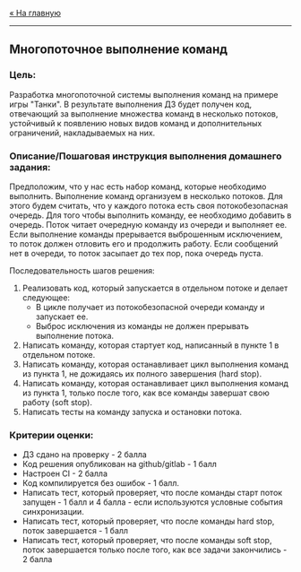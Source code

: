 [« На главную](../../README.md)

---

## Многопоточное выполнение команд

### Цель:
Разработка многопоточной системы выполнения команд на примере игры "Танки".
В результате выполнения ДЗ будет получен код, отвечающий за выполнение множества команд в несколько потоков, устойчивый к появлению новых видов команд и дополнительных ограничений, накладываемых на них.

### Описание/Пошаговая инструкция выполнения домашнего задания:
Предположим, что у нас есть набор команд, которые необходимо выполнить. Выполнение команд организуем в несколько потоков.
Для этого будем считать, что у каждого потока есть своя потокобезопасная очередь.
Для того чтобы выполнить команду, ее необходимо добавить в очередь. Поток читает очередную команду из очереди и выполняет ее.
Если выполнение команды прерывается выброшенным исключением, то поток должен отловить его и продолжить работу.
Если сообщений нет в очереди, то поток засыпает до тех пор, пока очередь пуста.

Последовательность шагов решения:
1. Реализовать код, который запускается в отдельном потоке и делает следующее:
    - В цикле получает из потокобезопасной очереди команду и запускает ее.
    - Выброс исключения из команды не должен прерывать выполнение потока.
2. Написать команду, которая стартует код, написанный в пункте 1 в отдельном потоке.
3. Написать команду, которая останавливает цикл выполнения команд из пункта 1, не дожидаясь их полного завершения (hard stop).
4. Написать команду, которая останавливает цикл выполнения команд из пункта 1, только после того, как все команды завершат свою работу (soft stop).
5. Написать тесты на команду запуска и остановки потока.

### Критерии оценки:
- ДЗ сдано на проверку - 2 балла
- Код решения опубликован на github/gitlab - 1 балл
- Настроен CI - 2 балла
- Код компилируется без ошибок - 1 балл.
- Написать тест, который проверяет, что после команды старт поток запущен - 1 балл и 4 балла - если используются условные события синхронизации.
- Написать тест, который проверяет, что после команды hard stop, поток завершается - 1 балл
- Написать тест, который проверяет, что после команды soft stop, поток завершается только после того, как все задачи закончились - 2 балла
